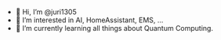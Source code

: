 - 👋 Hi, I’m @juri1305
- 👀 I’m interested in AI, HomeAssistant, EMS, ...
- 🌱 I’m currently learning all things about Quantum Computing.

<!---
juri1305/juri1305 is a ✨ special ✨ repository because its `README.md` (this file) appears on your GitHub profile.
You can click the Preview link to take a look at your changes.
--->

